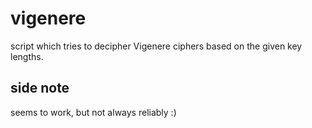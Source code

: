 # vigenere
script which tries to decipher Vigenere ciphers based on the given key lengths.

## side note
seems to work, but not always reliably :)
